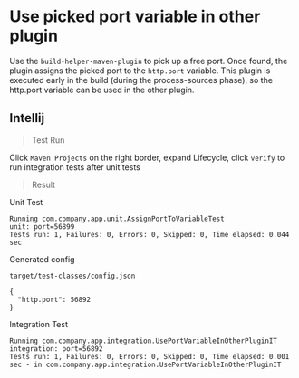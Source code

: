 # Use picked port variable in other plugin

Use the `build-helper-maven-plugin` to pick up a free port.
Once found, the plugin assigns the picked port to the `http.port` variable.
This plugin is executed early in the build (during the process-sources phase), 
so the http.port variable can be used in the other plugin.

## Intellij 

> Test Run

Click `Maven Projects` on the right border, expand Lifecycle, click `verify` to run integration tests after unit tests

> Result

Unit Test

```
Running com.company.app.unit.AssignPortToVariableTest
unit: port=56899
Tests run: 1, Failures: 0, Errors: 0, Skipped: 0, Time elapsed: 0.044 sec
```

Generated config

`target/test-classes/config.json`

```
{
  "http.port": 56892
}
```

Integration Test

```
Running com.company.app.integration.UsePortVariableInOtherPluginIT
integration: port=56892
Tests run: 1, Failures: 0, Errors: 0, Skipped: 0, Time elapsed: 0.001 sec - in com.company.app.integration.UsePortVariableInOtherPluginIT
```
